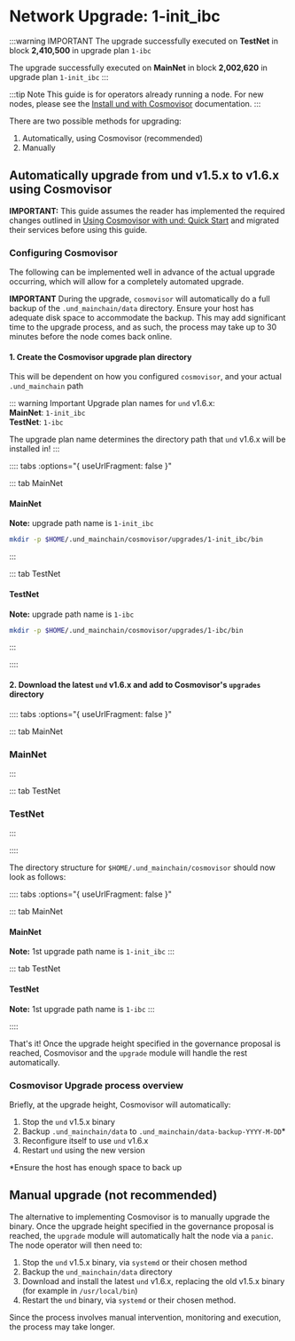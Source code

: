 # Network Upgrade: 1-init_ibc

:::warning IMPORTANT
The upgrade successfully executed on **TestNet** in block **2,410,500** in upgrade plan `1-ibc`

The upgrade successfully executed on **MainNet** in block **2,002,620** in upgrade plan `1-init_ibc`
:::

:::tip Note
This guide is for operators already running a node. For new nodes, please see the
[Install und with Cosmovisor](../software/cosmovisor/install_und_with_cosmovisor.md)
documentation.
:::

There are two possible methods for upgrading:

1. Automatically, using Cosmovisor (recommended)
2. Manually

## Automatically upgrade from und v1.5.x to v1.6.x using Cosmovisor

**IMPORTANT:** This guide assumes the reader has implemented the required changes outlined in
[Using Cosmovisor with und: Quick Start](cosmovisor.md) and migrated their services before using this guide.

### Configuring Cosmovisor

The following can be implemented well in advance of the actual upgrade occurring, which will allow
for a completely automated upgrade.

**IMPORTANT** During the upgrade, `cosmovisor` will automatically do a full backup of the `.und_mainchain/data`
directory. Ensure your host has adequate disk space to accommodate the backup. This may add significant time
to the upgrade process, and as such, the process may take up to 30 minutes before the node comes back online.

#### 1. Create the Cosmovisor upgrade plan directory

This will be dependent on how you configured `cosmovisor`, and your actual `.und_mainchain` path

::: warning Important
Upgrade plan names for `und` v1.6.x:  
**MainNet**: `1-init_ibc`  
**TestNet**: `1-ibc`

The upgrade plan name determines the directory path that `und` v1.6.x will be installed in!
:::

:::: tabs :options="{ useUrlFragment: false }"

::: tab MainNet
#### MainNet

**Note:** upgrade path name is `1-init_ibc`

```bash
mkdir -p $HOME/.und_mainchain/cosmovisor/upgrades/1-init_ibc/bin
```
:::

::: tab TestNet
#### TestNet

**Note:** upgrade path name is `1-ibc`

```bash
mkdir -p $HOME/.und_mainchain/cosmovisor/upgrades/1-ibc/bin
```
:::

::::

#### 2. Download the latest `und` v1.6.x and add to Cosmovisor's `upgrades` directory

:::: tabs :options="{ useUrlFragment: false }"

::: tab MainNet
### MainNet
<InstallUnd version="1.6.3" plan="1-init_ibc"></InstallUnd>
:::

::: tab TestNet
### TestNet
<InstallUnd version="1.6.3" plan="1-ibc"></InstallUnd>
:::

::::

The directory structure for `$HOME/.und_mainchain/cosmovisor` should now look as follows:

:::: tabs :options="{ useUrlFragment: false }"

::: tab MainNet
#### MainNet

**Note:** 1st upgrade path name is `1-init_ibc`
<CosmovisorDirTree network="mainnet" plan="1-init_ibc" upgraded=false></CosmovisorDirTree>
:::

::: tab TestNet
#### TestNet

**Note:** 1st upgrade path name is `1-ibc`
<CosmovisorDirTree network="testnet" plan="1-ibc" upgraded=false></CosmovisorDirTree>
:::

::::

That's it! Once the upgrade height specified in the governance proposal is reached, Cosmovisor and the `upgrade`
module will handle the rest automatically.

### Cosmovisor Upgrade process overview

Briefly, at the upgrade height, Cosmovisor will automatically:

1. Stop the `und` v1.5.x binary
2. Backup `.und_mainchain/data` to `.und_mainchain/data-backup-YYYY-M-DD`*
3. Reconfigure itself to use `und` v1.6.x
4. Restart `und` using the new version

*Ensure the host has enough space to back up

## Manual upgrade (not recommended)

The alternative to implementing Cosmovisor is to manually upgrade the binary. Once the upgrade height specified in the
governance proposal is reached, the `upgrade` module will automatically halt the node via a `panic`. The node operator
will then need to:

1. Stop the `und` v1.5.x binary, via `systemd` or their chosen method
2. Backup the `und_mainchain/data` directory
3. Download and install the latest `und` v1.6.x, replacing the old v1.5.x binary (for example in `/usr/local/bin`)
4. Restart the `und` binary, via `systemd` or their chosen method.

Since the process involves manual intervention, monitoring and execution, the process may take longer.
